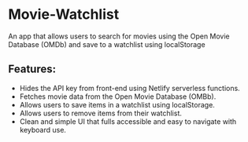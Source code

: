 # Movie-Watchlist

An app that allows users to search for movies using the Open Movie Database (OMDb) and save to a watchlist using localStorage

## Features: 

* Hides the API key from front-end using Netlify serverless functions.
* Fetches movie data from the Open Movie Database (OMBb).
* Allows users to save items in a watchlist using localStorage.
* Allows users to remove items from their watchlist.
* Clean and simple UI that fulls accessible and easy to navigate with keyboard use.  
